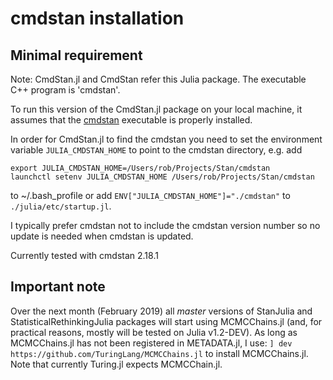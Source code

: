 # cmdstan installation

## Minimal requirement

Note: CmdStan.jl and CmdStan refer this Julia package. The executable C++ program is 'cmdstan'.

To run this version of the CmdStan.jl package on your local machine, it assumes that the  [cmdstan](http://mc-stan.org/interfaces/cmdstan) executable is properly installed.

In order for CmdStan.jl to find the cmdstan you need to set the environment variable `JULIA_CMDSTAN_HOME` to point to the cmdstan directory, e.g. add

```
export JULIA_CMDSTAN_HOME=/Users/rob/Projects/Stan/cmdstan
launchctl setenv JULIA_CMDSTAN_HOME /Users/rob/Projects/Stan/cmdstan
```

to ~/.bash_profile or add `ENV["JULIA_CMDSTAN_HOME"]="./cmdstan"` to `./julia/etc/startup.jl`. 

I typically prefer cmdstan not to include the cmdstan version number so no update is needed when cmdstan is updated.

Currently tested with cmdstan 2.18.1

## Important note

Over the next month (February 2019) all _master_ versions of StanJulia and StatisticalRethinkingJulia packages will start using MCMCChains.jl (and, for practical reasons, mostly will be tested on Julia v1.2-DEV). As long as MCMCChains.jl has not been registered in METADATA.jl, I use:
`] dev https://github.com/TuringLang/MCMCChains.jl` to install MCMCChains.jl. Note that currently Turing.jl expects MCMCChain.jl.
